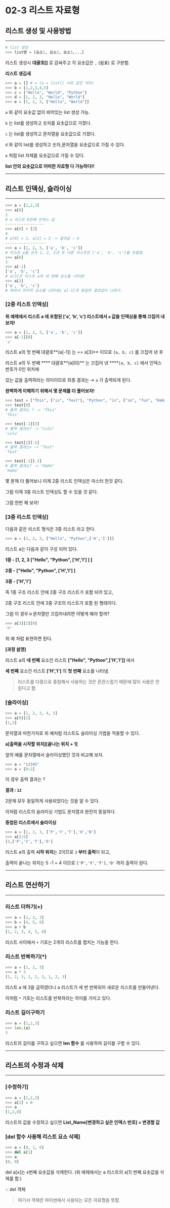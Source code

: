 # **02-3 리스트 자료형**

## 리스트 생성 및 사용방법

---


```python
# list 생성 
>>> list명 = [요소1, 요소2, 요소3,...]
```

리스트 생성시 **대괄호[]** 로 감싸주고 각 요솟값은 `,` (쉼표) 로 구분함.

**리스트 생김새**

```python
>>> a = [] # = (a = list() 서로 같은 의미)
>>> b = [1,2,3,4,5]
>>> c = ["Hello", "World", "Python"]
>>> d = [1, 2, 3, "Hello", "World"]
>>> e = [1, 2, 3, ["Hello", "World"]]
```

`a` 와 같이 요솟값 없이 비어있는 list 생성 가능.

`b` 는 list를 생성하고 숫자를 요솟값으로 가졌다.

`c` 는 list를 생성하고 문자열을 요솟값으로 가졌다.

`d` 와 같이 list를 생성하고 숫자,문자열을 요솟값으로 가질 수 있다.

`e` 처럼 list 자체를 요솟값으로 가질 수 있다.

**list 안의 요솟값으로 어떠한 자료형 다 가능하다!!**

---

## 리스트 인덱싱, 슬라이싱

---

```python
>>> a = [1,2,3]
>>> a[0]
1
# a 리스트 0번째 인덱스 값
-----------------
>>> a[0] + [2]
4 
# a[0] = 1, a[2] = 3 -> 결과값 : 4
------------------
>>> a = [1, 2, 3, ['a', 'b', 'c']]
# 리스트 a를 숫자 1, 2, 3과 또 다른 리스트인 ['a', 'b', 'c']를 포함함.
>>> a[0]
1
>>> a[-1]
['a', 'b', 'c'] 
# a[3]은 리스트 a의 네 번째 요소를 나타냄!
>>> a[3]
['a', 'b', 'c']
# 따라서 마지막 요소를 나타내는 a[-1]과 동일한 결괏값이 나온다.
```

### [2중 리스트 인덱싱]

**위 예제에서 리스트 a 에 포함된 [’a’, ‘b’, ‘c’] 리스트에서 `a` 값을 인덱싱을 통해 끄집어 내 보자!**

```python
>>> a = [1, 2, 3, ['a', 'b', 'c']]
>>> a[-1][0]
'a'
```

리스트 a의 첫 번째 대괄호**(a[-1]) 는  == a[3]** 이므로 `[a, b, c]` 를 끄집어 낸 후 

리스트 a의 두 번째 **** 대괄호**(a[0])** 는 끄집어 낸  ****`[a, b, c]` 에서 인덱스 번호가 0인 위치에

있는 값을 출력하라는 의미이므로 최종 결과는 → `a` 가 출력되게 된다.

**완벽하게 이해하기 위해서 몇 문제를 더 풀어보자!**

```python
>>> test = ["This", ["is", "Test"], "Python", "is", ["so", "fun", "HaHa", "Lulu"]]
>>> test[0]
# 출력 결과는 ? -> "This"
'This'

>>> test[-1][3]
# 출력 결과는? -> "Lulu"
'Lulu'

>>> test[1][-1]
# 출력 결과는> -> "Test"
'Test'

>>> test[-1][-2]
# 출력 결과는? -> "HaHa"
'HaHa'
```

몇 문제 더 풀어보니 이제 2중 리스트 인덱싱은 마스터 한것 같다.

그럼 이제 3중 리스트 인덱싱도 할 수 있을 것 같다.

그럼 한번 해 보자!

### [3중 리스트 인덱싱]

다음과 같은 리스트 형식은 3중 리스트 라고 한다.

```python
>>> a = [1, 2, 3, ["Hello", "Python",['H','I']]]
```

리스트 a는 다음과 같이 구성 되어 있다.

**1중 - [1, 2, 3 ["Hello", "Python", ['H','I'] ] ]**

**2중 - ["Hello", "Python", ['H','I'] ]**

**3중 - ['H','I']**

즉 1중 구조 리스트 안에 2중 구조 리스트가 포함 되어 있고,

2중 구조 리스트 안에 3중 구조의 리스트가 포함 된 형태이다.

그럼 이 경우 `H` 문자열만 끄집어내려면 어떻게 해야 할까?

```python
>>> a[3][2][0]
'H'
```

위 예 처럼 표현하면 된다. 

**[과정 설명]**

리스트 a의 **네 번째** 요소인 리스트 **["Hello", "Python",['H','I']]** 에서 

**세 번째** 요소인 리스트 **['H','I']** 의 **첫 번째** 요소를 나타냄.

> 리스트를 다중으로 중첩해서 사용하는 것은 혼란스럽기 때문에 많이 사용은 안 된다고 함.
>

### **[슬라이싱]**

```python
>>> a = [1, 2, 3, 4, 5]
>>> a[0][2]
[1,2]
```

문자열과 마찬가지로 위 예처럼 리스트도 슬라이싱 기법을 적용할 수 있다.

**a[출력을 시작할 위치][끝나는 위치 + 1]** 

앞의 예를 문자열에서 슬라이싱했던 것과 비교해 보자.

```python
>>> a = "12345"
>>> a = [0:2]
```

이 경우 출력 결과는 ?

**결과 :  `12`** 

2문제 모두 동일하게 사용되었다는 것을 알 수 있다.

이처럼 리스트의 슬라이싱 기법도 문자열과 완전히 동일하다.

**중첩된 리스트에서 슬라이싱**

```python
>>> a = [1, 2, 3, ['P','Y','T'],'O','N']
>>> a[2:5]
[3,['P','Y','T'],'O']
```

리스트 a의 출력 **시작 위치**는 2이므로 `3`  **부터 출력**이 되고,

출력이 끝나는 위치는 5 -1 = 4 이므로 `['P','Y','T'],'O'` 까지 출력이 된다.

---

## **리스트 연산하기**

---

### **리스트 더하기(+)**

```python
>>> a = [1, 2, 3]
>>> b = [4, 5, 6]
>>> a + b
[1, 2, 3, 4, 5, 6]
```

리스트 사이에서 `+` 기호는 2개의 리스트를 합치는 기능을 한다.

### **리스트 반복하기(*)**

```python
>>> a = [1, 2, 3]
>>> a * 3
[1, 2, 3, 1, 2, 3, 1, 2, 3]
```

리스트 a 에 3을 곱하였더니 a 리스트가 세 번 반복되어 새로운 리스트를 만들어낸다.

이처럼 `*` 기호는 리스트를 반복하라는 의미를 가지고 있다.

### **리스트 길이구하기**

```python
>>> a = [1,2,3]
>>> len.(a)
3
```

리스트의 길이를 구하고 싶으면 **len 함수** 를 사용하여 길이를 구할 수 있다.

 

---

## **리스트의 수정과 삭제**

---

### **[수정하기]**

```python
>>> a = [1,2,3]
>>> a[2] = 0
>>> a
[1,2,0]
```

리스트의 값을 수정하고 싶으면  **List_Name[변경하고 싶은 인덱스 번호] = 변경할 값**

### **[del 함수 사용해 리스트 요소 삭제]**

```python
>>> a = [0, 1, 0]
>>> del a[1]
>>> a 
[0, 0]
```

del a[x]는 x번째 요솟값을 삭제한다. (위 예제에서는 a 리스트의 a[1] 번째 요솟값을 삭제를 함.)

<aside>
💡 del 객체

</aside>

> 여기서 객체란 파이썬에서 사용되는 모든 자료형을 뜻함.
>